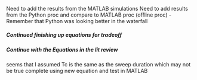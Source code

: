 Need to add the results from the MATLAB simulations 
Need to add results from the Python proc and compare to MATLAB proc (offline proc)
	- Remember that Python was looking better in the waterfall

##### Continued finishing up equations for tradeoff
##### Continue with the Equations in the lit review


seems that I assumed Tc is the same as the sweep duration which may not be true
	complete using new equation and test in MATLAB